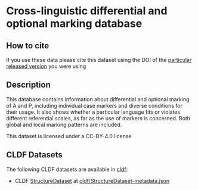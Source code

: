 # Cross-linguistic differential and optional marking database

## How to cite

If you use these data please cite
this dataset using the DOI of the [particular released version](releases/) you were using

## Description


This database contains information about differential and optional marking of A and P, including individual case markers and diverse conditions for their usage. It also shows whether a particular language fits or violates different referential scales, as far as the use of markers is concerned. Both global and local marking patterns are included.

This dataset is licensed under a CC-BY-4.0 license


## CLDF Datasets

The following CLDF datasets are available in [cldf](cldf):

- CLDF [StructureDataset](https://github.com/cldf/cldf/tree/master/modules/StructureDataset) at [cldf/StructureDataset-metadata.json](cldf/StructureDataset-metadata.json)